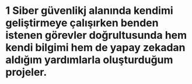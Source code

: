 # 1 Siber güvenlikj alanında kendimi geliştirmeye çalışırken benden istenen görevler doğrultusunda hem kendi bilgimi hem de yapay zekadan aldığım yardımlarla oluşturduğum projeler.
